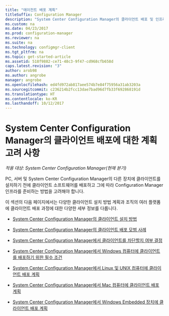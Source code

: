```yaml
---
title: "에이전트 배포 계획"
titleSuffix: Configuration Manager
description: "System Center Configuration Manager의 클라이언트 배포 및 인프라 준비를 계획합니다."
ms.custom: na
ms.date: 04/23/2017
ms.prod: configuration-manager
ms.reviewer: na
ms.suite: na
ms.technology: configmgr-client
ms.tgt_pltfrm: na
ms.topic: get-started-article
ms.assetid: 518f9882-ce71-48c3-9f47-cd968cfb658d
caps.latest.revision: "3"
author: arob98
ms.author: angrobe
manager: angrobe
ms.openlocfilehash: ed4fd972ab817aee574b7e84f75956a31ab3203a
ms.sourcegitcommit: c236214b2fcc13dae7bad96d7fb33f692868191d
ms.translationtype: HT
ms.contentlocale: ko-KR
ms.lasthandoff: 10/12/2017
---
```

# <a name="planning-considerations-for-deploying-clients-in-system-center-configuration-manager"></a>System Center Configuration Manager의 클라이언트 배포에 대한 계획 고려 사항

*적용 대상: System Center Configuration Manager(현재 분기)*

PC, 서버 및 System Center Configuration Manager의 다른 장치에 클라이언트를 설치하기 전에 클라이언트 소프트웨어를 배포하고 그에 따라 Configuration Manager 인프라를 준비하는 방법을 고려해야 합니다.  

 이 섹션의 다음 페이지에서는 다양한 클라이언트 설치 방법 계획과 조직의 여러 플랫폼에 클라이언트 배포 과정에 대한 다양한 세부 정보를 다룹니다.  

-   [System Center Configuration Manager의 클라이언트 설치 방법](../../../../core/clients/deploy/plan/client-installation-methods.md)  

-   [System Center Configuration Manager의 클라이언트 배포 모범 사례](../../../../core/clients/deploy/plan/best-practices-for-client-deployment.md)  

-   [System Center Configuration Manager에서 클라이언트를 차단할지 여부 결정](../../../../core/clients/deploy/plan/determine-whether-to-block-clients.md)  

-   [System Center Configuration Manager에서 Windows 컴퓨터에 클라이언트를 배포하기 위한 필수 조건](../../../../core/clients/deploy/prerequisites-for-deploying-clients-to-windows-computers.md)  

-   [System Center Configuration Manager에서 Linux 및 UNIX 컴퓨터에 클라이언트 배포 계획](../../../../core/clients/deploy/plan/planning-for-client-deployment-to-linux-and-unix-computers.md)  

-   [System Center Configuration Manager에서 Mac 컴퓨터에 클라이언트 배포 계획](../../../../core/clients/deploy/plan/planning-for-client-deployment-to-mac-computers.md)  

-   [System Center Configuration Manager에서 Windows Embedded 장치에 클라이언트 배포 계획](../../../../core/clients/deploy/plan/planning-for-client-deployment-to-windows-embedded-devices.md)  
